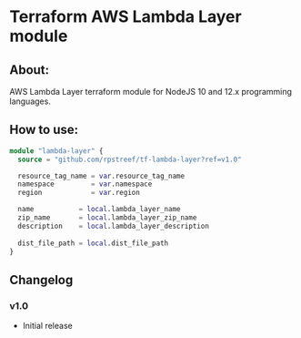 # Terraform AWS Lambda Layer module

## About:

AWS Lambda Layer terraform module for NodeJS 10 and 12.x programming languages.

## How to use:

```terraform
module "lambda-layer" {
  source = "github.com/rpstreef/tf-lambda-layer?ref=v1.0"

  resource_tag_name = var.resource_tag_name
  namespace         = var.namespace
  region            = var.region

  name           = local.lambda_layer_name
  zip_name       = local.lambda_layer_zip_name
  description    = local.lambda_layer_description
  
  dist_file_path = local.dist_file_path
}
```

## Changelog

### v1.0
 - Initial release

